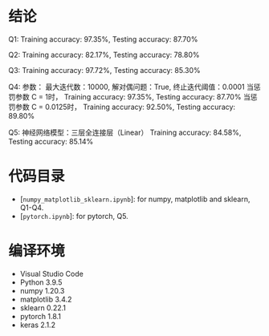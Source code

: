 # 结论
Q1: 
    Training accuracy: 97.35%, Testing accuracy: 87.70%

Q2: 
    Training accuracy: 82.17%, Testing accuracy: 78.80%

Q3: 
    Training accuracy: 97.72%, Testing accuracy: 85.30%

Q4: 
    参数：
        最大迭代数：10000, 解对偶问题：True, 终止迭代阈值：0.0001
        当惩罚参数 C = 1时， Training accuracy: 97.35%, Testing accuracy: 87.70%
        当惩罚参数 C = 0.0125时， Training accuracy: 92.50%, Testing accuracy: 89.80%

Q5:
    神经网络模型：三层全连接层（Linear）
    Training accuracy: 84.58%, Testing accuracy: 85.14%

# 代码目录
* [`numpy_matplotlib_sklearn.ipynb`]: for numpy, matplotlib and sklearn, Q1-Q4.
* [`pytorch.ipynb`]: for pytorch, Q5.

# 编译环境
* Visual Studio Code 
* Python 3.9.5
* numpy 1.20.3
* matplotlib 3.4.2
* sklearn 0.22.1
* pytorch 1.8.1
* keras 2.1.2


